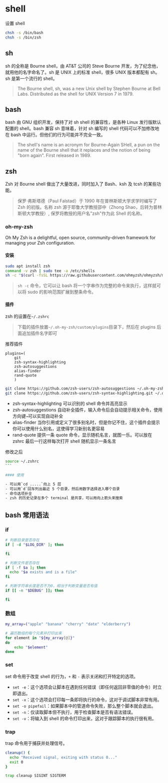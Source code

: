 # shell

设置 shell

```bash
chsh -s /bin/bash
chsh -s /bin/zsh
```

## sh

sh 的全称是 Bourne shell，由 AT&T 公司的 Steve Bourne 开发，为了纪念他，就用他的名字命名了。sh 是 UNIX 上的标准 shell，很多 UNIX 版本都配有 sh。sh 是第一个流行的 shell。

> The Bourne shell, sh, was a new Unix shell by Stephen Bourne at Bell Labs. Distributed as the shell for UNIX Version 7 in 1979.

## bash

bash 由 GNU 组织开发，保持了对 sh shell 的兼容性，是各种 Linux 发行版默认配置的 shell。bash 兼容 sh 意味着，针对 sh 编写的 shell 代码可以不加修改地在 bash 中运行。但他们的行为可能并不完全一致。

> The shell's name is an acronym for Bourne-Again SHell, a pun on the name of the Bourne shell that it replaces and the notion of being "born again". First released in 1989.

## zsh

Zsh 对 Bourne shell 做出了大量改进，同时加入了 Bash、ksh 及 tcsh 的某些功能。

> 保罗·弗斯塔德（Paul Falstad）于 1990 年在普林斯顿大学求学时编写了 Zsh 的初版。名称 zsh 源于耶鲁大学教授邵中（Zhong Shao，后转为普林斯顿大学教授）, 保罗将教授的用户名"zsh"作为此 Shell 的名称。

### oh-my-zsh

Oh My Zsh is a delightful, open source, community-driven framework for managing your Zsh configuration.

#### 安装

```bash
sudo apt install zsh
command -v zsh | sudo tee -a /etc/shells
sh -c "$(curl -fsSL https://raw.githubusercontent.com/ohmyzsh/ohmyzsh/master/tools/install.sh)"
```

> `sh -c` 命令，它可以让 bash 将一个字串作为完整的命令来执行，这样就可以将 sudo 的影响范围扩展到整条命令。

#### 插件

zsh 的设置在`~/.zshrc`

> 下载的插件放置`~/.oh-my-zsh/custom/plugins`目录下，然后在 plugins 后面追加插件名字即可

推荐插件

```
plugins=(
    git
    zsh-syntax-highlighting
    zsh-autosuggestions
    alias-finder
    rand-quote
    )
```

```bash
git clone https://github.com/zsh-users/zsh-autosuggestions ~/.oh-my-zsh/custom/plugins/zsh-autosuggestions
git clone https://github.com/zsh-users/zsh-syntax-highlighting.git ~/.oh-my-zsh/custom/plugins/zsh-syntax-highlighting
```

- zsh-syntax-highlighting 可以识别的 shell 命令并高亮显示
- zsh-autosuggestions 自动补全插件，输入命令后会自动提示相关命令，使用方向键`→`可以实现自动补全
- alias-finder 当你引用或定义了很多别名时，但是你记不住，这个插件会提示你可以使用什么别名，这使得学习新别名更容易
- rand-quote 提供一条 quote 命令，显示随机名言，就图一乐。可以放在 zshrc 最后一行这样每次打开 shell 随机显示一条名言

修改之后

````bash
source ~/.zshrc
```

#### 使用

- 可以用`cd .....`向上 5 层
- 可以用`d`回车列出最近 5 个目录，然后用数字选择进入哪个目录
- 命令选项补全
- zsh 的历史记录在多个 terminal 是共享，可以用向上箭头来搜索
````

## bash 常用语法

### if

```bash
# 判断目录是否存在
if [ -d "$LOG_DIR" ]; then

fi

# 判断文件是否存在
if [ -f $a ]; then
  echo "$a exists and is a file"
fi

# 判断字符串长度是否不为0，相当于判断变量是否有值
if [[ -n "$DEBUG" ]]; then

fi

```

### 数组

```bash
my_array=("apple" "banana" "cherry" "date" "elderberry")

# 遍历数组的每个元素并打印出来
for element in "${my_array[@]}"
do
    echo "$element"
done
```

### set

set 命令用于改变 shell 的行为，`+` 和 `-` 表示关闭和打开特定的选项。

- `set -e`：这个选项会让脚本在遇到任何错误（即任何返回非零值的命令）时立即退出。
- `set -x`：这个选项会打印每一条即将执行的命令，这对于调试脚本非常有用。
- `set -o pipefail`：如果脚本中的管道命令失败，那么整个脚本就会退出。
- `set -n`：仅读取脚本但不执行，用于检查脚本是否有语法错误。
- `set -v`：将输入到 shell 的命令打印出来，这对于跟踪脚本的执行很有用。

### trap

trap 命令用于捕获并处理信号。

```bash
cleanup() {
  echo "Received signal, exiting with status 0..."
  exit 0
}

trap cleanup SIGINT SIGTERM
```
